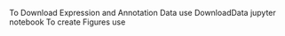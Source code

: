 To Download Expression and Annotation Data use DownloadData jupyter notebook
To create Figures use 
